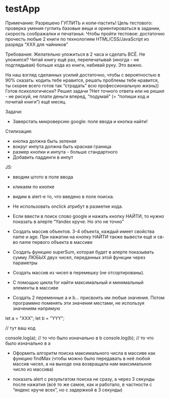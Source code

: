 # testApp
Примечание: Разрешено ГУГЛИТЬ и копи-пастить!
Цель тестового: проверка умения гуглить базовые вещи и ориентироваться в задании, скорость соображалки и печатанья.
Чтобы пройти тестовое: достаточно прочесть любые 2 книги по технологиям HTML/СSS/JavaScript из разряда “XXX для чайников”

Требования: Желательно уложиться в 2 часа и сделать ВСЁ. Не уложился? Читай книгу ещё раз, перепечатывай (иногда - не подглядывая) больше кода из книги, набивай руку. Это важно. 

На наш взгляд сделанных усилий достаточно, чтобы с вероятностью в 90% сказать: кодить тебе нравится, решать проблемы тебе нравится, ты скорее всего готов так “страдать” всю профессиональную жизнь)) Готов психологически? Решил задачи ?Нет точного ответа или не решил - не рискуй, не плати деньги вперед, “подумай” (= “попиши код и почитай книги”) ещё месяц.

Задачи:

- Заверстать микроверсию google: поле ввода и кнопка найти! 


Стилизация: 
- кнопка должна быть зеленая
- вокруг инпута должна быть красная граница
- размер кнопки и инпута - больше стандартного
- Добавить паддинги в инпут


 JS: 
- вводим штото в поле ввода
- кликаем по кнопке
- видим в alert-е то, что введено в поле поиска. 
- Не использовать onclick атрибут в разметке кода.


- Если ввести в поиск слово google и нажать кнопку НАЙТИ, то нужно показать в алерте “Yandex круче. Но это не точно”


- Создать массив объектов. 3-4 объекта, каждый имеет свойства name и age. При нажатии на кнопку НАЙТИ также вывести ещё и св-во name первого объекта в массиве


- Создать функцию superSum, которая будет в алерте показывать сумму ЛЮБЫХ двух чисел, переданных этой функции через параметры 


- Создать массив из чисел в перемешку (не отсортированы). 
- С помощью цикла for найти максимальный и минимальный элементы в массиве




- Создать 2 переменные a и b… присвоить им любые значения. Потом программно поменять эти значения местами, не используя значениям напрямую



let a = "XXX"; 
let b = "YYY";

// тут ваш код

console.log(a); // то что было изначально в b
console.log(b); // то что было изначально в a



- Оформить алгоритм поиска максимального числа в массиве как функцию findMax (чтобы можно было передавать в неё любой массив чисел, а на выходе она возвращала нам максимальное число из массива)


- показать alert с результатом поиска не сразу, а через 3 секунды после нажатия (всё то же самое, как и работало, в частности с “яндекс круче всех”, но с задержкой в 3 секунды)


